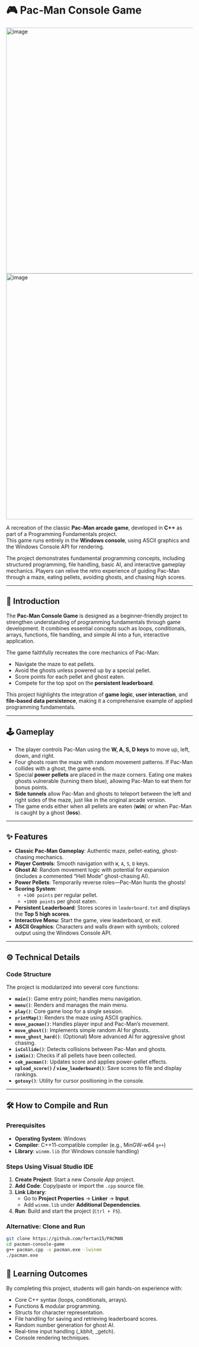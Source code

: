 # 🎮 Pac-Man Console Game  

<img width="1099" height="662" alt="image" src="https://github.com/user-attachments/assets/2ea55f4a-55da-4c00-a759-ba4a05768ca8" />
<img width="1099" height="662" alt="image" src="https://github.com/user-attachments/assets/f8e3c8cc-ca54-4696-b34f-18e45aa2ff2f" />


A recreation of the classic **Pac-Man arcade game**, developed in **C++** as part of a Programming Fundamentals project.  
This game runs entirely in the **Windows console**, using ASCII graphics and the Windows Console API for rendering.  

The project demonstrates fundamental programming concepts, including structured programming, file handling, basic AI, and interactive gameplay mechanics. Players can relive the retro experience of guiding Pac-Man through a maze, eating pellets, avoiding ghosts, and chasing high scores.  

---

## 📝 Introduction  

The **Pac-Man Console Game** is designed as a beginner-friendly project to strengthen understanding of programming fundamentals through game development. It combines essential concepts such as loops, conditionals, arrays, functions, file handling, and simple AI into a fun, interactive application.  

The game faithfully recreates the core mechanics of Pac-Man:  
- Navigate the maze to eat pellets.  
- Avoid the ghosts unless powered up by a special pellet.  
- Score points for each pellet and ghost eaten.  
- Compete for the top spot on the **persistent leaderboard**.  

This project highlights the integration of **game logic**, **user interaction**, and **file-based data persistence**, making it a comprehensive example of applied programming fundamentals.  

---

## 🕹️ Gameplay  

- The player controls Pac-Man using the **W, A, S, D keys** to move up, left, down, and right.  
- Four ghosts roam the maze with random movement patterns. If Pac-Man collides with a ghost, the game ends.  
- Special **power pellets** are placed in the maze corners. Eating one makes ghosts vulnerable (turning them blue), allowing Pac-Man to eat them for bonus points.  
- **Side tunnels** allow Pac-Man and ghosts to teleport between the left and right sides of the maze, just like in the original arcade version.  
- The game ends either when all pellets are eaten (**win**) or when Pac-Man is caught by a ghost (**loss**).  

---

## ✨ Features  

- **Classic Pac-Man Gameplay**: Authentic maze, pellet-eating, ghost-chasing mechanics.  
- **Player Controls**: Smooth navigation with `W`, `A`, `S`, `D` keys.  
- **Ghost AI**: Random movement logic with potential for expansion (includes a commented “Hell Mode” ghost-chasing AI).  
- **Power Pellets**: Temporarily reverse roles—Pac-Man hunts the ghosts!  
- **Scoring System**:  
  - `+100 points` per regular pellet.  
  - `+1000 points` per ghost eaten.  
- **Persistent Leaderboard**: Stores scores in `leaderboard.txt` and displays the **Top 5 high scores**.  
- **Interactive Menu**: Start the game, view leaderboard, or exit.  
- **ASCII Graphics**: Characters and walls drawn with symbols; colored output using the Windows Console API.  

---

## ⚙️ Technical Details  

### Code Structure  

The project is modularized into several core functions:  
- **`main()`**: Game entry point; handles menu navigation.  
- **`menu()`**: Renders and manages the main menu.  
- **`play()`**: Core game loop for a single session.  
- **`printMap()`**: Renders the maze using ASCII graphics.  
- **`move_pacman()`**: Handles player input and Pac-Man’s movement.  
- **`move_ghost()`**: Implements simple random AI for ghosts.  
- **`move_ghost_hard()`**: (Optional) More advanced AI for aggressive ghost chasing.  
- **`isCollide()`**: Detects collisions between Pac-Man and ghosts.  
- **`isWin()`**: Checks if all pellets have been collected.  
- **`cek_pacman()`**: Updates score and applies power-pellet effects.  
- **`upload_score()` / `view_leaderboard()`**: Save scores to file and display rankings.  
- **`gotoxy()`**: Utility for cursor positioning in the console.  

---

## 🛠️ How to Compile and Run  

### Prerequisites  
- **Operating System**: Windows  
- **Compiler**: C++11-compatible compiler (e.g., MinGW-w64 `g++`)  
- **Library**: `winmm.lib` (for Windows console handling)  

### Steps Using Visual Studio IDE  
1. **Create Project**: Start a new *Console App* project.  
2. **Add Code**: Copy/paste or import the `.cpp` source file.  
3. **Link Library**:  
   - Go to **Project Properties** → **Linker** → **Input**.  
   - Add `winmm.lib` under **Additional Dependencies**.  
4. **Run**: Build and start the project (`Ctrl + F5`).  

### Alternative: Clone and Run  
```bash
git clone https://github.com/fertan15/PACMAN
cd pacman-console-game
g++ pacman.cpp -o pacman.exe -lwinmm
./pacman.exe
```

## 🎯 Learning Outcomes

By completing this project, students will gain hands-on experience with:
- Core C++ syntax (loops, conditionals, arrays).
- Functions & modular programming.
- Structs for character representation.
- File handling for saving and retrieving leaderboard scores.
- Random number generation for ghost AI.
- Real-time input handling (_kbhit, _getch).
- Console rendering techniques.

